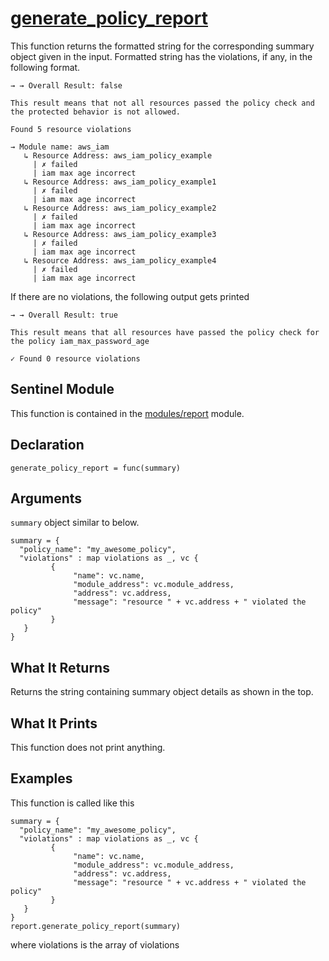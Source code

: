 # [generate_policy_report](./report.sentinel#32)
This function returns the formatted string for the corresponding summary object given in the input.
Formatted string has the violations, if any, in the following format.

```
→ → Overall Result: false

This result means that not all resources passed the policy check and the protected behavior is not allowed.

Found 5 resource violations

→ Module name: aws_iam
   ↳ Resource Address: aws_iam_policy_example
     | ✗ failed
     | iam max age incorrect
   ↳ Resource Address: aws_iam_policy_example1
     | ✗ failed
     | iam max age incorrect
   ↳ Resource Address: aws_iam_policy_example2
     | ✗ failed
     | iam max age incorrect
   ↳ Resource Address: aws_iam_policy_example3
     | ✗ failed
     | iam max age incorrect
   ↳ Resource Address: aws_iam_policy_example4
     | ✗ failed
     | iam max age incorrect

```

If there are no violations, the following output gets printed

```
→ → Overall Result: true

This result means that all resources have passed the policy check for the policy iam_max_password_age

✓ Found 0 resource violations
```

## Sentinel Module
This function is contained in the [modules/report](./report.sentinel) module.

## Declaration
`generate_policy_report = func(summary)`

## Arguments
`summary` object similar to below.
```
summary = {
  "policy_name": "my_awesome_policy",
  "violations" : map violations as _, vc {
         {
              "name": vc.name,
              "module_address": vc.module_address,
              "address": vc.address,
              "message": "resource " + vc.address + " violated the policy"
         }
   }
}
```

## What It Returns
Returns the string containing summary object details as shown in the top. 

## What It Prints
This function does not print anything.

## Examples
This function is called like this
```
summary = {
  "policy_name": "my_awesome_policy",
  "violations" : map violations as _, vc {
         {
              "name": vc.name,
              "module_address": vc.module_address,
              "address": vc.address,
              "message": "resource " + vc.address + " violated the policy"
         }
   }
}
report.generate_policy_report(summary)
```
where violations is the array of violations

